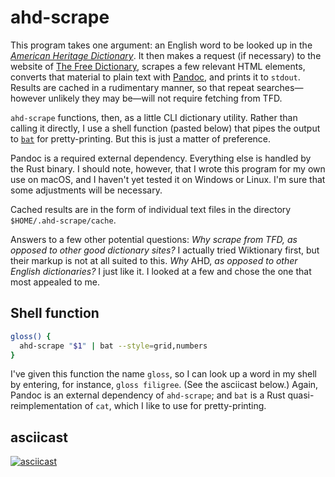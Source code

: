 # ahd-scrape

This program takes one argument: an English word to be looked up in the
[_American Heritage Dictionary_](https://en.wikipedia.org/wiki/The_American_Heritage_Dictionary_of_the_English_Language).
It then makes a request (if necessary) to the website of
[The Free Dictionary](https://www.thefreedictionary.com/), scrapes a few
relevant HTML elements, converts that material to plain text with
[Pandoc](https://github.com/jgm/pandoc), and prints it to `stdout`. Results are
cached in a rudimentary manner, so that repeat searches—however unlikely they
may be—will not require fetching from TFD.

`ahd-scrape` functions, then, as a little CLI dictionary utility. Rather than
calling it directly, I use a shell function (pasted below) that pipes the output
to [`bat`](https://github.com/sharkdp/bat) for pretty-printing. But this is just
a matter of preference.

Pandoc is a required external dependency. Everything else is handled by the Rust
binary. I should note, however, that I wrote this program for my own use on
macOS, and I haven't yet tested it on Windows or Linux. I'm sure that some
adjustments will be necessary.

Cached results are in the form of individual text files in the directory
`$HOME/.ahd-scrape/cache`.

Answers to a few other potential questions: _Why scrape from TFD, as opposed to
other good dictionary sites?_ I actually tried Wiktionary first, but their
markup is not at all suited to this. _Why_ AHD, _as opposed to other English
dictionaries?_ I just like it. I looked at a few and chose the one that most
appealed to me.

## Shell function

```sh
gloss() {
  ahd-scrape "$1" | bat --style=grid,numbers
}
```

I've given this function the name `gloss`, so I can look up a word in my shell
by entering, for instance, `gloss filigree`. (See the asciicast below.) Again,
Pandoc is an external dependency of `ahd-scrape`; and `bat` is a Rust
quasi-reimplementation of `cat`, which I like to use for pretty-printing.

## asciicast

[![asciicast](https://asciinema.org/a/Ir3YZLmzEZxuFxZTzsnjeCjZ1.svg)](https://asciinema.org/a/Ir3YZLmzEZxuFxZTzsnjeCjZ1)
